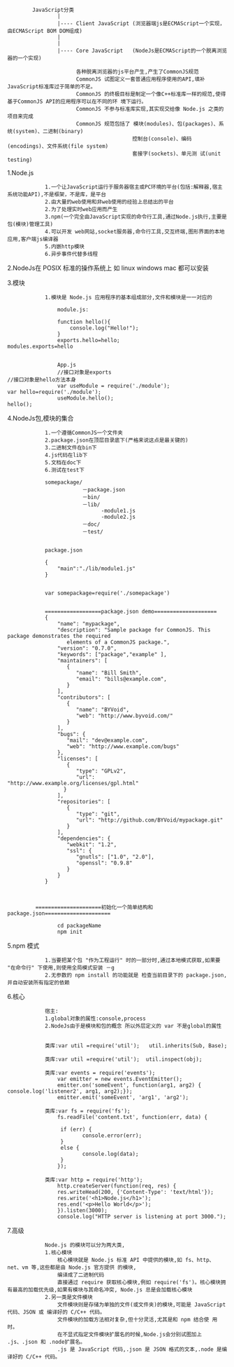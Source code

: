 
			JavaScript分类
					|	
					|---- Client JavaScript	(浏览器端js是ECMAScript一个实现，由ECMAScript BOM DOM组成)
					|	
					|	
					|---- Core JavaScript	(NodeJs是ECMAScript的一个脱离浏览器的一个实现)
						
						  各种脱离浏览器的js平台产生,产生了CommonJS规范
						  CommonJS 试图定义一套普通应用程序使用的API,填补JavaScript标准库过于简单的不足。
						  CommonJS 的终极目标是制定一个像C++标准库一样的规范,使得基于CommonJS API的应用程序可以在不同的环 境下运行。
						  CommonJS 不参与标准库实现,其实现交给像 Node.js 之类的项目来完成
						  CommonJS 规范包括了 模块(modules)、包(packages)、系统(system)、二进制(binary) 
						  					控制台(console)、编码(encodings)、文件系统(file system)
						  					套接字(sockets)、单元测 试(unit testing)
			
1.Node.js
	
				1.一个让JavaScript运行于服务器宿主或PC环境的平台(包括:解释器,宿主系统功能API),不是框架，不是库，是平台
				2.由大量的web使用和非web使用的经验上总结出的平台
				2.为了处理实时web应用而产生
				3.npm(一个完全由JavaScript实现的命令行工具,通过Node.js执行,主要是包(模块)管理工具)
				4.可以开发 web网站,socket服务器,命令行工具,交互终端,图形界面的本地应用,客户端js编译器
				5.内嵌http模块
				6.异步事件代替多线程
			
			
2.NodeJs在 POSIX 标准的操作系统上 如 linux windows mac 都可以安装


3.模块

				1.模块是 Node.js 应用程序的基本组成部分,文件和模块是一一对应的
				
					module.js:
					
					function hello(){
						console.log("Hello!");
					}
					exports.hello=hello;									modules.exports=hello
					
					
					App.js
					//接口对象是exports										//接口对象是hello方法本身
					var useModule = require('./module');					var hello=require('./module');
					useModule.hello();										hello();
 					  
					
4.NodeJs包,模块的集合

				1.一个遵循CommonJS一个文件夹
				2.package.json在顶层目录底下(严格来说这点是最关键的)
				3.二进制文件在bin下
				4.js代码在lib下
				5.文档在doc下
				6.测试在test下
				
				somepackage/
							－package.json
							－bin/
							－lib/
								  -module1.js
								  -module2.js
							－doc/
							－test/
				
				
				package.json
				
				{
					"main":"./lib/module1.js"
				}	
				
				
				var somepackage=require('./somepackage') 
				
				
				==================package.json demo====================
				{
					"name": "mypackage",
					"description": "Sample package for CommonJS. This package demonstrates the required
				       elements of a CommonJS package.",
				    "version": "0.7.0",
				    "keywords": ["package","example" ],
				    "maintainers": [
				       {
				          "name": "Bill Smith",
				          "email": "bills@example.com",
				       }
				    ],
				    "contributors": [
				       {
				          "name": "BYVoid",
				          "web": "http://www.byvoid.com/"
					   } 
					],
				    "bugs": {
				       "mail": "dev@example.com",
				       "web": "http://www.example.com/bugs"
				    },
				    "licenses": [
				       {
				          "type": "GPLv2",
				          "url": "http://www.example.org/licenses/gpl.html"
					  } 
					],
				    "repositories": [
				       {
				          "type": "git",
				          "url": "http://github.com/BYVoid/mypackage.git"
				       }
				    ],
				    "dependencies": {
				       "webkit": "1.2",
				       "ssl": {
				          "gnutls": ["1.0", "2.0"],
				          "openssl": "0.9.8"
				       }
					} 
				}
					
					
			 
			 =====================初始化一个简单结构和package.json=====================		

					cd packageName
					npm init

5.npm 模式

				1.当要把某个包 "作为工程运行" 时的一部分时,通过本地模式获取,如果要 "在命令行" 下使用,则使用全局模式安装 －g
				2.无参数的 npm install 的功能就是 检查当前目录下的 package.json,并自动安装所有指定的依赖
					
					
6.核心
				
				
				宿主:
				1.global对象的属性:console,process
				2.NodeJs由于是模块和包的概念 所以外层定义的 var 不是global的属性 
				
				
				类库:var util =require('util'); 	util.inherits(Sub, Base); 
				
				类库:var util =require('util');  util.inspect(obj);
 				
				类库:var events = require('events');
					var emitter = new events.EventEmitter();
					emitter.on('someEvent', function(arg1, arg2) { console.log('listener2', arg1, arg2);});
					emitter.emit('someEvent', 'arg1', 'arg2');
					
				类库:var fs = require('fs');
					fs.readFile('content.txt', function(err, data) {
					
					 if (err) {
							console.error(err); 
					 } 
					 else {
       						console.log(data);
       				 }
       				});
       				
       			类库:var http = require('http');
       				http.createServer(function(req, res) { 
       				res.writeHead(200, {'Content-Type': 'text/html'}); 
       				res.write('<h1>Node.js</h1>');
					res.end('<p>Hello World</p>');
					}).listen(3000);
      				console.log("HTTP server is listening at port 3000.");
      				

7.高级

				Node.js 的模块可以分为两大类,
				1.核心模块
				  	核心模块就是 Node.js 标准 API 中提供的模块,如 fs、http、net、vm 等,这些都是由 Node.js 官方提供 的模块,
				  	编译成了二进制代码
					直接通过 require 获取核心模块,例如 require('fs')。核心模块拥有最高的加载优先级,如果有模块与其命名冲突, Node.js 总是会加载核心模块
				2.另一类是文件模块
					文件模块则是存储为单独的文件(或文件夹)的模块,可能是 JavaScript 代码、JSON 或 编译好的 C/C++ 代码。
					文件模块的加载方法相对复杂,但十分灵活,尤其是和 npm 结合使 用时。
					在不显式指定文件模块扩展名的时候,Node.js会分别试图加上 .js、.json 和 .node扩展名。
					.js 是 JavaScript 代码,.json 是 JSON 格式的文本,.node 是编译好的 C/C++ 代码。
				
					
				